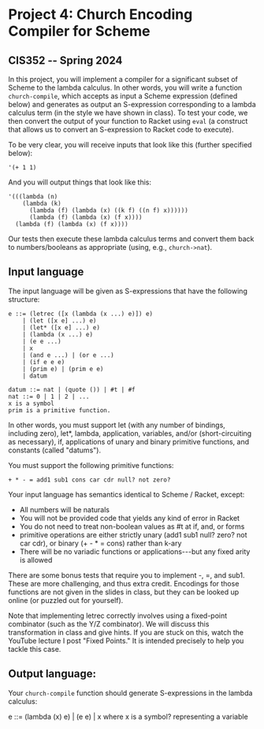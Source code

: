 # Project 4: Church Encoding Compiler for Scheme
## CIS352 -- Spring 2024

In this project, you will implement a compiler for a significant
subset of Scheme to the lambda calculus. In other words, you will
write a function `church-compile`, which accepts as input a Scheme
expression (defined below) and generates as output an S-expression
corresponding to a lambda calculus term (in the style we have shown in
class). To test your code, we then convert the output of your function
to Racket using `eval` (a construct that allows us to convert an
S-expression to Racket code to execute).

To be very clear, you will receive inputs that look like this (further
specified below):

```
'(+ 1 1)
```

And you will output things that look like this:

```
'(((lambda (n)
    (lambda (k) 
      (lambda (f) (lambda (x) ((k f) ((n f) x))))))
	  (lambda (f) (lambda (x) (f x))))
  (lambda (f) (lambda (x) (f x))))
```

Our tests then execute these lambda calculus terms and convert them
back to numbers/booleans as appropriate (using, e.g., `church->nat`).

## Input language

The input language will be given as S-expressions that have the
following structure:

```
e ::= (letrec ([x (lambda (x ...) e)]) e)
    | (let ([x e] ...) e)
    | (let* ([x e] ...) e)
    | (lambda (x ...) e)
    | (e e ...)
    | x
    | (and e ...) | (or e ...)
    | (if e e e)
    | (prim e) | (prim e e)
    | datum

datum ::= nat | (quote ()) | #t | #f
nat ::= 0 | 1 | 2 | ...
x is a symbol
prim is a primitive function.
```

In other words, you must support let (with any number of bindings,
including zero), let*, lambda, application, variables, and/or
(short-circuiting as necessary), if, applications of unary and binary
primitive functions, and constants (called "datums").

You must support the following primitive functions:

```
+ * - = add1 sub1 cons car cdr null? not zero?
```

Your input language has semantics identical to Scheme / Racket, except:
 + All numbers will be naturals
 + You will not be provided code that yields any kind of error in Racket
 + You do not need to treat non-boolean values as #t at if, and, or forms
 + primitive operations are either strictly unary (add1 sub1 null? zero? not car cdr),
   or binary (+ - * = cons) rather than k-ary
 + There will be no variadic functions or applications---but any fixed arity is allowed

There are some bonus tests that require you to implement -, =, and
sub1. These are more challenging, and thus extra credit. Encodings for
those functions are not given in the slides in class, but they can be
looked up online (or puzzled out for yourself).

Note that implementing letrec correctly involves using a fixed-point
combinator (such as the Y/Z combinator). We will discuss this
transformation in class and give hints. If you are stuck on this,
watch the YouTube lecture I post "Fixed Points." It is intended
precisely to help you tackle this case.

## Output language:

Your `church-compile` function should generate S-expressions in the lambda calculus:

e ::= (lambda (x) e)
    | (e e)
    | x
where x is a symbol? representing a variable



